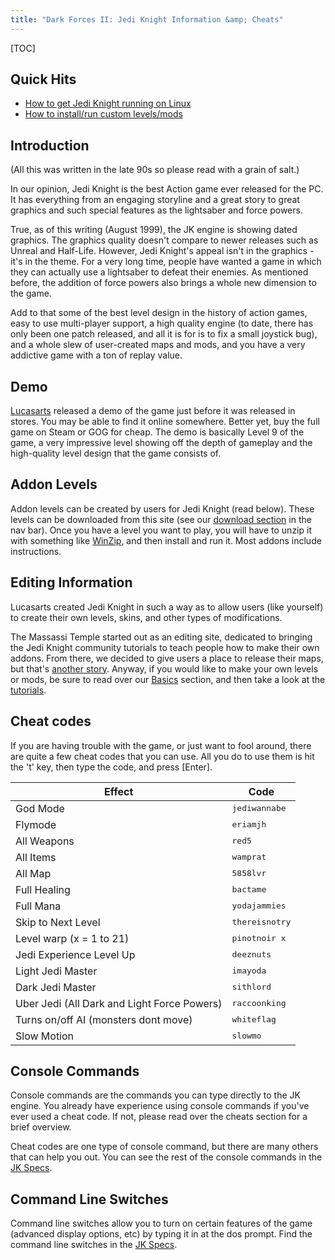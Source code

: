 ```yaml
---
title: "Dark Forces II: Jedi Knight Information &amp; Cheats"
---
```


[TOC]

## Quick Hits

* [How to get Jedi Knight running on Linux](jk_on_linux.html)
* [How to install/run custom levels/mods](howto.html)

## Introduction

(All this was written in the late 90s so please read with a grain of 
salt.)

In our opinion, Jedi Knight is the best Action
game ever released for the PC. It has everything from an engaging
storyline and a great story to great graphics and such special
features as the lightsaber and force powers.

True, as of this writing (August 1999), the JK
engine is showing dated graphics. The graphics quality doesn't
compare to newer releases such as Unreal and Half-Life. However,
Jedi Knight's appeal isn't in the graphics - it's in the theme. For
a very long time, people have wanted a game in which they can
actually use a lightsaber to defeat their enemies. As mentioned
before, the addition of force powers also brings a whole new
dimension to the game.

Add to that some of the best level design in
the history of action games, easy to use multi-player support, a
high quality engine (to date, there has only been one patch
released, and all it is for is to fix a small joystick bug), and a
whole slew of user-created maps and mods, and you have a very
addictive game with a ton of replay value.

## Demo

[Lucasarts](https://www.lucasarts.com/) released a demo of the game just before 
it was released in stores. You may be able to find it online somewhere.  Better 
yet, buy the full game on Steam or GOG for cheap.  The demo is basically Level 
9 of the game, a very impressive level showing off the depth of gameplay and
the high-quality level design that the game consists of.

## Addon Levels

Addon levels can be created by users for Jedi
Knight (read below). These levels can be downloaded from this site
(see our [download section](/levels/) in the nav bar). Once you have
a level you want to play, you will have to unzip it with something like
[WinZip](https://www.winzip.com/), and then install
and run it.  Most addons include instructions.

## Editing Information

Lucasarts created Jedi Knight in such a way as to allow users (like yourself)
to create their own levels, skins, and other types of modifications.

The Massassi Temple started out as an editing
site, dedicated to bringing the Jedi Knight community tutorials to
teach people how to make their own addons. From there, we decided
to give users a place to release their maps, but that's
[another story](/about/).  Anyway, if you would like to make
your own levels or mods, be sure to read over our [Basics](/basics/) section,
and then take a look at the [tutorials](/tutorials.html).

## Cheat codes

If you are having trouble with the game, or
just want to fool around, there are quite a few cheat codes that
you can use. All you do to use them is hit the 't' key, then type
the code, and press [Enter].

<div class="cheat-table" markdown=1>

Effect                   | Code
-------------------------|-----
God Mode                 | <kbd>jediwannabe</kbd>
Flymode                  | <kbd>eriamjh</kbd>
All Weapons              | <kbd>red5</kbd>
All Items                | <kbd>wamprat</kbd>
All Map                  | <kbd>5858lvr</kbd>
Full Healing             | <kbd>bactame</kbd>
Full Mana                | <kbd>yodajammies</kbd>
Skip to Next Level       | <kbd>thereisnotry</kbd>
Level warp (x = 1 to 21) | <kbd>pinotnoir x</kbd>
Jedi Experience Level Up | <kbd>deeznuts</kbd>
Light Jedi Master        | <kbd>imayoda</kbd>
Dark Jedi Master         | <kbd>sithlord</kbd>
Uber Jedi (All Dark and Light Force Powers) | <kbd>raccoonking</kbd>
Turns on/off AI (monsters dont move)        | <kbd>whiteflag</kbd>
Slow Motion                                 | <kbd>slowmo</kbd>

</div>

## Console Commands

Console commands are the commands you can type
directly to the JK engine. You already have experience using
console commands if you've ever used a cheat
code. If not, please read over the cheats section for a brief
overview.

Cheat codes are one type of console command, but there are many others that can 
help you out.  You can see the rest of the console commands in the [JK 
Specs](/jkspecs/).

## Command Line Switches

Command line switches allow you to turn on certain features of the game 
(advanced display options, etc) by typing it in at the dos prompt. Find the 
command line switches in the [JK Specs](/jkspecs/).
